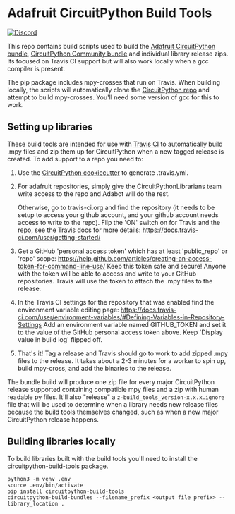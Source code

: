 # Adafruit CircuitPython Build Tools

[![Discord](https://img.shields.io/discord/327254708534116352.svg)](https://discord.gg/nBQh6qu)

This repo contains build scripts used to build the
[Adafruit CircuitPython bundle](https://github.com/adafruit/Adafruit_CircuitPython_Bundle), [CircuitPython Community bundle](https://github.com/adafruit/CircuitPython_Community_Bundle)
and individual library release zips. Its focused on Travis CI support but will also work locally
when a gcc compiler is present.

The pip package includes mpy-crosses that run on Travis. When building locally, the scripts will
automatically clone the [CircuitPython repo](https://github.com/adafruit/circuitpython) and attempt
to build mpy-crosses. You'll need some version of gcc for this to work.

## Setting up libraries

These build tools are intended for use with [Travis CI](https://travis-ci.org)
to automatically build .mpy files and zip them up for CircuitPython when a new
tagged release is created.  To add support to a repo you need to:

  1. Use the [CircuitPython cookiecutter](https://github.com/adafruit/cookiecutter-adafruit-circuitpython) to generate .travis.yml.
  2. For adafruit repositories, simply give the CircuitPythonLibrarians team
     write access to the repo and Adabot will do the rest.

     Otherwise, go to travis-ci.org and find the repository (it needs to be
     setup to access your github account, and your github account needs access
     to write to the repo).  Flip the 'ON' switch on for Travis and the repo,
     see the Travis docs for more details: https://docs.travis-ci.com/user/getting-started/
  3. Get a GitHub 'personal access token' which has at least 'public_repo' or
     'repo' scope: https://help.github.com/articles/creating-an-access-token-for-command-line-use/
     Keep this token safe and secure!  Anyone with the token will be able to
     access and write to your GitHub repositories.  Travis will use the token
     to attach the .mpy files to the release.
  4. In the Travis CI settings for the repository that was enabled find the
     environment variable editing page: https://docs.travis-ci.com/user/environment-variables/#Defining-Variables-in-Repository-Settings
     Add an environment variable named GITHUB_TOKEN and set it to the value
     of the GitHub personal access token above.  Keep 'Display value in build
     log' flipped off.
  5. That's it!  Tag a release and Travis should go to work to add zipped .mpy files
     to the release.  It takes about a 2-3 minutes for a worker to spin up,
     build mpy-cross, and add the binaries to the release.

The bundle build will produce one zip file for every major CircuitPython
release supported containing compatible mpy files and a zip with human readable py files.
It'll also "release" a `z-build_tools_version-x.x.x.ignore` file that will be
used to determine when a library needs new release files because the build tools
themselves changed, such as when a new major CircuitPython release happens.

## Building libraries locally

To build libraries built with the build tools you'll need to install the
circuitpython-build-tools package.

```shell
python3 -m venv .env
source .env/bin/activate
pip install circuitpython-build-tools
circuitpython-build-bundles --filename_prefix <output file prefix> --library_location .
```
